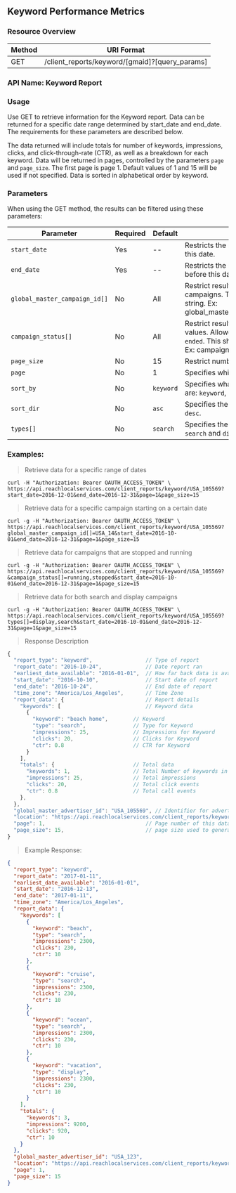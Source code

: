 ## Keyword Performance Metrics

### Resource Overview

| Method | URI Format |
|---|---|
| GET | /client_reports/keyword/[gmaid]?[query_params] |
### API Name: Keyword Report
### Usage
Use GET to retrieve information for the Keyword report.  Data can be returned for a specific date range determined by start_date and end_date. The requirements for these parameters are described below.

The data returned will include totals for number of keywords, impressions, clicks, and click-through-rate (CTR), as well as a breakdown for each keyword.  Data will be returned in pages, controlled by the parameters `page` and `page_size`.  The first page is page 1.  Default values of 1 and 15 will be used if not specified.  Data is sorted in alphabetical order by keyword.

### Parameters

When using the GET method, the results can be filtered using these parameters:

| Parameter | Required | Default | Description |
|---|---|---|---|
|`start_date`|Yes|--|Restricts the results to those occurring on or after this date.|
|`end_date`|Yes|--|Restricts the results to those occurring on or before this date.|
|`global_master_campaign_id[]`|No|All|Restrict results to one or more specific campaigns. This should be a comma separated string. Ex: global_master_campaign_id[]=USA_123,USA_456|
|`campaign_status[]`|No|All|Restrict results to all campaigns with given status values.  Allowed values are `running`, `stopped` and `ended`. This should be a comma separated string. Ex: campaign_status[]=running,stopped|
|`page_size`|No|15|Restrict number of keywords in result. |
|`page`|No|1|Specifies which page of results to return. |
|`sort_by`|No|`keyword`|Specifies what column to sort by.  Valid columns are: `keyword`, `clicks`, `impressions`, and `ctr`. |
|`sort_dir`|No|`asc`|Specifies the sort direction.  Can be either `asc` or `desc`. |
|`types[]`|No|`search`|Specifies the campaign type of keyword.  Can be `search` and `display`. Ex: types[]=display,search|

### Examples:

> Retrieve data for a specific range of dates

```
curl -H "Authorization: Bearer OAUTH_ACCESS_TOKEN" \
https://api.reachlocalservices.com/client_reports/keyword/USA_105569?start_date=2016-12-01&end_date=2016-12-31&page=1&page_size=15
```

> Retrieve data for a specific campaign starting on a certain date

```
curl -g -H "Authorization: Bearer OAUTH_ACCESS_TOKEN" \
https://api.reachlocalservices.com/client_reports/keyword/USA_105569?global_master_campaign_id[]=USA_14&start_date=2016-10-01&end_date=2016-12-31&page=1&page_size=15
```

> Retrieve data for campaigns that are stopped and running

```
curl -g -H "Authorization: Bearer OAUTH_ACCESS_TOKEN" \
https://api.reachlocalservices.com/client_reports/keyword/USA_105569?&campaign_status[]=running,stopped&start_date=2016-10-01&end_date=2016-12-31&page=1&page_size=15
```

> Retrieve data for both search and display campaigns

```
curl -g -H "Authorization: Bearer OAUTH_ACCESS_TOKEN" \
https://api.reachlocalservices.com/client_reports/keyword/USA_105569?types[]=display,search&start_date=2016-10-01&end_date=2016-12-31&page=1&page_size=15
```

> Response Description

```javascript
{
  "report_type": "keyword",                 // Type of report
  "report_date": "2016-10-24",              // Date report ran
  "earliest_date_available": "2016-01-01",  // How far back data is available
  "start_date": "2016-10-10",               // Start date of report
  "end_date": "2016-10-24",                 // End date of report
  "time_zone": "America/Los_Angeles",       // Time Zone
  "report_data": {                          // Report details
    "keywords": [                           // Keyword data
      {
        "keyword": "beach home",        // Keyword
        "type": "search",               // Type for Keyword
        "impressions": 25,              // Impressions for Keyword
        "clicks": 20,                   // Clicks for Keyword
        "ctr": 0.8                      // CTR for Keyword
      }
    ],
    "totals": {                         // Total data
      "keywords": 1,                    // Total Number of keywords in report across all pages
      "impressions": 25,                // Total impressions
      "clicks": 20,                     // Total click events
      "ctr": 0.8                        // Total call events
    },
  },
  "global_master_advertiser_id": "USA_105569", // Identifier for advertiser
  "location": "https://api.reachlocalservices.com/client_reports/keyword/USA_105569?campaign_cycle=45&global_master_campaign_id[]=USA_14&page=1&page_size=15",
  "page": 1,                                // Page number of this data
  "page_size": 15,                          // page size used to generate this data
}

```

> Example Response:

```json
{
  "report_type": "keyword",
  "report_date": "2017-01-11",
  "earliest_date_available": "2016-01-01",
  "start_date": "2016-12-13",
  "end_date": "2017-01-11",
  "time_zone": "America/Los_Angeles",
  "report_data": {
    "keywords": [
      {
        "keyword": "beach",
        "type": "search",
        "impressions": 2300,
        "clicks": 230,
        "ctr": 10
      },
      {
        "keyword": "cruise",
        "type": "search",
        "impressions": 2300,
        "clicks": 230,
        "ctr": 10
      },
      {
        "keyword": "ocean",
        "type": "search",
        "impressions": 2300,
        "clicks": 230,
        "ctr": 10
      },
      {
        "keyword": "vacation",
        "type": "display",
        "impressions": 2300,
        "clicks": 230,
        "ctr": 10
      }
    ],
    "totals": {
      "keywords": 3,
      "impressions": 9200,
      "clicks": 920,
      "ctr": 10
    }
  },
  "global_master_advertiser_id": "USA_123",
  "location": "https://api.reachlocalservices.com/client_reports/keyword/USA_123?interval_type=day&number_of_intervals=30&range=custom&status%5B%5D=stopped&page=1&page_size=15",
  "page": 1,
  "page_size": 15
}
```
